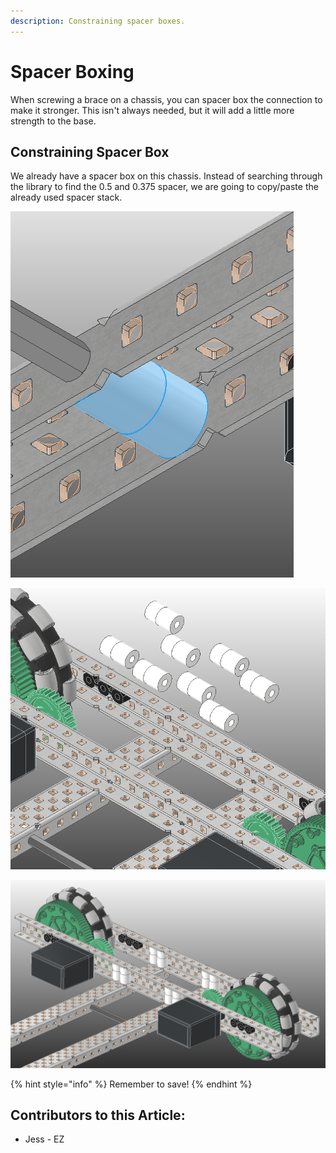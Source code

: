 ```yaml
---
description: Constraining spacer boxes.
---
```


# Spacer Boxing

When screwing a brace on a chassis, you can spacer box the connection to make it stronger.  This isn't always needed, but it will add a little more strength to the base.&#x20;

## Constraining Spacer Box

We already have a spacer box on this chassis.  Instead of searching through the library to find the 0.5 and 0.375 spacer, we are going to copy/paste the already used spacer stack.&#x20;

![Selected Spacer Box](<../../../../.gitbook/assets/image (195).png>)

![Gathering Parts](<../../../../.gitbook/assets/image (196).png>)

![Completed Spacer Boxes](<../../../../.gitbook/assets/image (197).png>)

{% hint style="info" %}
Remember to save!
{% endhint %}



## Contributors to this Article:

* Jess - EZ
